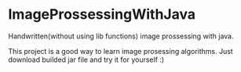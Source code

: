 # ImageProssessingWithJava
Handwritten(without using lib functions) image prossessing with java.


This project is a good way to learn image prosessing algorithms. Just download builded jar file and try it for yourself :)
